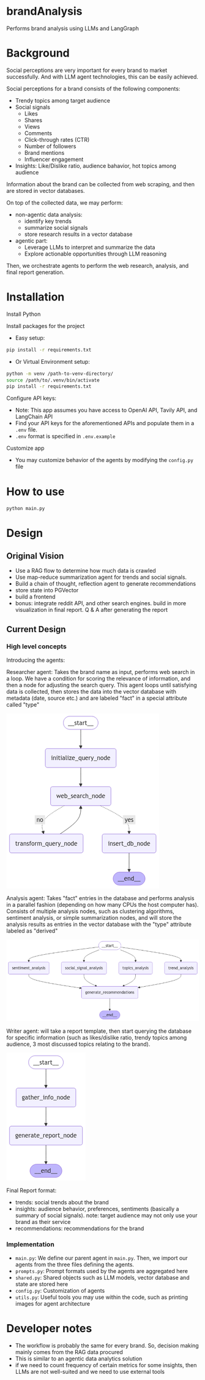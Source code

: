 # brandAnalysis
Performs brand analysis using LLMs and LangGraph

# Background

Social perceptions are very important for every brand to market successfully. And with LLM agent technologies, this can be easily achieved.

Social perceptions for a brand consists of the following components:
- Trendy topics among target audience
- Social signals
    - Likes
    - Shares
    - Views
    - Comments
    - Click-through rates (CTR) 
    - Number of followers
    - Brand mentions
    - Influencer engagement
- Insights: Like/Dislike ratio, audience bahavior, hot topics among audience

Information about the brand can be collected from web scraping, and then are stored in vector databases.

On top of the collected data, we may perform:
- non-agentic data analysis:
    - identify key trends
    - summarize social signals
    - store research results in a vector database
- agentic part:
    - Leverage LLMs to interpret and summarize the data
    - Explore actionable opportunities through LLM reasoning

Then, we orchestrate agents to perform the web research, analysis, and final report generation.

# Installation
Install Python

Install packages for the project

- Easy setup:
```bash
pip install -r requirements.txt
```

- Or Virtual Environment setup:
```bash
python -m venv /path-to-venv-directory/
source /path/to/.venv/bin/activate
pip install -r requirements.txt
```

Configure API keys:
* Note: This app assumes you have access to OpenAI API, Tavily API, and LangChain API
* Find your API keys for the aforementioned APIs and populate them in a `.env` file.
* `.env` format is specified in `.env.example`

Customize app
* You may customize behavior of the agents by modifying the `config.py` file

# How to use
```bash
python main.py
```

# Design

## Original Vision
- Use a RAG flow to determine how much data is crawled
- Use map-reduce summarization agent for trends and social signals. 
- Build a chain of thought, reflection agent to generate recommendations
- store state into PGVector
- build a frontend
- bonus: integrate reddit API, and other search engines. build in more visualization in final report. Q & A after generating the report

## Current Design

### High level concepts
Introducing the agents:

Researcher agent: Takes the brand name as input, performs web search in a loop. We have a condition for scoring the relevance of information, and then a node for adjusting the search query. This agent loops until satisfying data is collected, then stores the data into the vector database with metadata (date, source etc.) and are labeled "fact" in a special attribute called "type"

![Alt text](./docs/researcher_architecture.png "Researcher agent")

Analysis agent: Takes "fact" entries in the database and performs analysis in a parallel fashion (depending on how many CPUs the host computer has). Consists of multiple analysis nodes, such as clustering algorithms, sentiment analysis, or simple summarization nodes, and will store the analysis results as entries in the vector database with the "type" attribute labeled as "derived"

![Alt text](./docs/analysis_architecture.png "Researcher agent")

Writer agent: will take a report template, then start querying the database for specific information (such as likes/dislike ratio, trendy topics among audience, 3 most discussed topics relating to the brand).

![Alt text](./docs/writer_architecture.png "Researcher agent")

Final Report format:
- trends: social trends about the brand
- insights: audience behavior, preferences, sentiments (basically a summary of social signals). note: target audience may not only use your brand as their service
- recommendations: recommendations for the brand

### Implementation
- `main.py`: We define our parent agent in `main.py`. Then, we import our agents from the three files defining the agents.
- `prompts.py`: Prompt formats used by the agents are aggregated here
- `shared.py`: Shared objects such as LLM models, vector database and state are stored here
- `config.py`: Customization of agents
- `utils.py`: Useful tools you may use within the code, such as printing images for agent architecture

# Developer notes
- The workflow is probably the same for every brand. So, decision making mainly comes from the RAG data procured
- This is similar to an agentic data analytics solution
- if we need to count frequency of certain metrics for some insights, then LLMs are not well-suited and we need to use external tools

